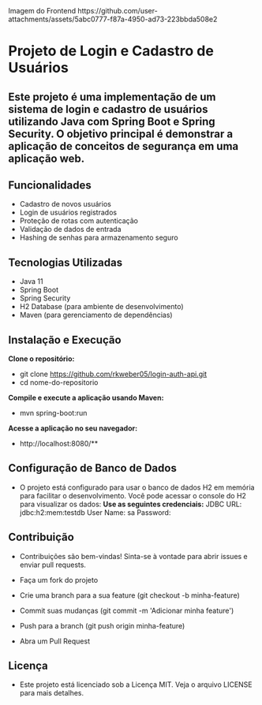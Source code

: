 <div algin="center">
   Imagem do Frontend
   https://github.com/user-attachments/assets/5abc0777-f87a-4950-ad73-223bbda508e2
</div>

# Projeto de Login e Cadastro de Usuários

## Este projeto é uma implementação de um sistema de login e cadastro de usuários utilizando Java com Spring Boot e Spring Security. O objetivo principal é demonstrar a aplicação de conceitos de segurança em uma aplicação web.

## Funcionalidades
* Cadastro de novos usuários
* Login de usuários registrados
* Proteção de rotas com autenticação
* Validação de dados de entrada
* Hashing de senhas para armazenamento seguro

## Tecnologias Utilizadas
* Java 11
* Spring Boot
* Spring Security
* H2 Database (para ambiente de desenvolvimento)
* Maven (para gerenciamento de dependências)

## Instalação e Execução

**Clone o repositório:**
  * git clone https://github.com/rkweber05/login-auth-api.git
  * cd nome-do-repositorio

**Compile e execute a aplicação usando Maven:**
  * mvn spring-boot:run

**Acesse a aplicação no seu navegador:**
  * http://localhost:8080/**

## Configuração de Banco de Dados
  * O projeto está configurado para usar o banco de dados H2 em memória para facilitar o desenvolvimento. Você pode acessar o console do H2 para visualizar os dados:
  **Use as seguintes credenciais:**
  JDBC URL: jdbc:h2:mem:testdb
  User Name: sa
  Password:

## Contribuição
  * Contribuições são bem-vindas! Sinta-se à vontade para abrir issues e enviar pull requests.

  * Faça um fork do projeto
  * Crie uma branch para a sua feature (git checkout -b minha-feature)
  * Commit suas mudanças (git commit -m 'Adicionar minha feature')
  * Push para a branch (git push origin minha-feature)
  * Abra um Pull Request

## Licença
  * Este projeto está licenciado sob a Licença MIT. Veja o arquivo LICENSE para mais detalhes.

